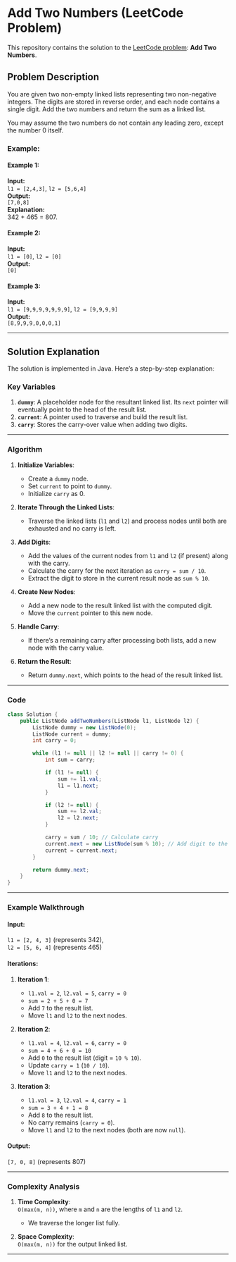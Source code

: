 
# Add Two Numbers (LeetCode Problem)

This repository contains the solution to the [LeetCode problem](https://leetcode.com/problems/add-two-numbers/): **Add Two Numbers**.

## Problem Description

You are given two non-empty linked lists representing two non-negative integers. The digits are stored in reverse order, and each node contains a single digit. Add the two numbers and return the sum as a linked list.

You may assume the two numbers do not contain any leading zero, except the number 0 itself.

### Example:

#### Example 1:
**Input:**  
`l1 = [2,4,3]`, `l2 = [5,6,4]`  
**Output:**  
`[7,0,8]`  
**Explanation:**  
342 + 465 = 807.

#### Example 2:
**Input:**  
`l1 = [0]`, `l2 = [0]`  
**Output:**  
`[0]`

#### Example 3:
**Input:**  
`l1 = [9,9,9,9,9,9,9]`, `l2 = [9,9,9,9]`  
**Output:**  
`[8,9,9,9,0,0,0,1]`

---

## Solution Explanation

The solution is implemented in Java. Here’s a step-by-step explanation:

### Key Variables
1. **`dummy`**: A placeholder node for the resultant linked list. Its `next` pointer will eventually point to the head of the result list.
2. **`current`**: A pointer used to traverse and build the result list.
3. **`carry`**: Stores the carry-over value when adding two digits.

---

### Algorithm

1. **Initialize Variables**:
   - Create a `dummy` node.
   - Set `current` to point to `dummy`.
   - Initialize `carry` as 0.

2. **Iterate Through the Linked Lists**:
   - Traverse the linked lists (`l1` and `l2`) and process nodes until both are exhausted and no carry is left.

3. **Add Digits**:
   - Add the values of the current nodes from `l1` and `l2` (if present) along with the carry.
   - Calculate the carry for the next iteration as `carry = sum / 10`.
   - Extract the digit to store in the current result node as `sum % 10`.

4. **Create New Nodes**:
   - Add a new node to the result linked list with the computed digit.
   - Move the `current` pointer to this new node.

5. **Handle Carry**:
   - If there’s a remaining carry after processing both lists, add a new node with the carry value.

6. **Return the Result**:
   - Return `dummy.next`, which points to the head of the result linked list.

---

### Code

```java
class Solution {
    public ListNode addTwoNumbers(ListNode l1, ListNode l2) {
        ListNode dummy = new ListNode(0);
        ListNode current = dummy;
        int carry = 0;

        while (l1 != null || l2 != null || carry != 0) {
            int sum = carry;

            if (l1 != null) {
                sum += l1.val;
                l1 = l1.next;
            }

            if (l2 != null) {
                sum += l2.val;
                l2 = l2.next;
            }

            carry = sum / 10; // Calculate carry
            current.next = new ListNode(sum % 10); // Add digit to the result list
            current = current.next;
        }

        return dummy.next;
    }
}
```

---

### Example Walkthrough

#### Input:
`l1 = [2, 4, 3]` (represents 342),  
`l2 = [5, 6, 4]` (represents 465)

#### Iterations:

1. **Iteration 1**:
   - `l1.val = 2`, `l2.val = 5`, `carry = 0`
   - `sum = 2 + 5 + 0 = 7`
   - Add `7` to the result list.
   - Move `l1` and `l2` to the next nodes.

2. **Iteration 2**:
   - `l1.val = 4`, `l2.val = 6`, `carry = 0`
   - `sum = 4 + 6 + 0 = 10`
   - Add `0` to the result list (digit = `10 % 10`).
   - Update `carry = 1` (`10 / 10`).
   - Move `l1` and `l2` to the next nodes.

3. **Iteration 3**:
   - `l1.val = 3`, `l2.val = 4`, `carry = 1`
   - `sum = 3 + 4 + 1 = 8`
   - Add `8` to the result list.
   - No carry remains (`carry = 0`).
   - Move `l1` and `l2` to the next nodes (both are now `null`).

#### Output:
`[7, 0, 8]` (represents 807)

---

### Complexity Analysis

1. **Time Complexity**:  
   `O(max(m, n))`, where `m` and `n` are the lengths of `l1` and `l2`.  
   - We traverse the longer list fully.

2. **Space Complexity**:  
   `O(max(m, n))` for the output linked list.

---


